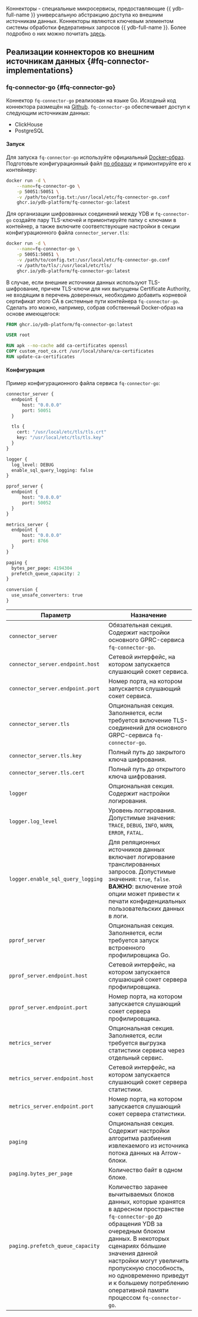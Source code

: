 Коннекторы - специальные микросервисы, предоставляющие {{ ydb-full-name }} универсальную абстракцию доступа ко внешним источникам данных. Коннекторы являются ключевым элементом системы обработки федеративных запросов {{ ydb-full-name }}. Более подробно о них можно почитать [здесь](../../concepts/federated_query/index.md).

## Реализации коннекторов ко внешним источникам данных {#fq-connector-implementations}

### fq-connector-go {#fq-connector-go}

Коннектор `fq-connector-go` реализован на языке Go. Исходный код коннектора размещён на [Github](https://github.com/ydb-platform/fq-connector-go). `fq-connector-go` обеспечивает доступ к следующим источникам данных:

* ClickHouse
* PostgreSQL

#### Запуск

Для запуска `fq-connector-go` используйте официальный [Docker-образ](https://github.com/ydb-platform/fq-connector-go/pkgs/container/fq-connector-go). Подготовьте конфигурационный файл [по образцу]({#fq-connector-go-config}) и примонтируйте его к контейнеру:

```bash
docker run -d \
    --name=fq-connector-go \
    -p 50051:50051 \
    -v /path/to/config.txt:/usr/local/etc/fq-connector-go.conf
    ghcr.io/ydb-platform/fq-connector-go:latest
```

Для организации шифрованных соединений между YDB и `fq-connector-go` создайте пару TLS-ключей и примонтируйте папку с ключами в контейнер, а также включите соответствующие настройки в секции конфигурационного файла `connector_server.tls`:

```bash
docker run -d \
    --name=fq-connector-go \
    -p 50051:50051 \
    -v /path/to/config.txt:/usr/local/etc/fq-connector-go.conf
    -v /path/to/tls/:/usr/local/etc/tls/
    ghcr.io/ydb-platform/fq-connector-go:latest
```

В случае, если внешние источники данных используют TLS-шифрование, причем TLS-ключи для них выпущены Certificate Authority, не входящим в перечень доверенных, необходимо добавить корневой сертификат этого CA в системные пути контейнера `fq-connector-go`. Сделать это можно, например, собрав собственный Docker-образ на основе имеющегося:

```Dockerfile
FROM ghcr.io/ydb-platform/fq-connector-go:latest

USER root

RUN apk --no-cache add ca-certificates openssl
COPY custom_root_ca.crt /usr/local/share/ca-certificates
RUN update-ca-certificates

```

#### Конфигурация 

Пример конфигурационного файла сервиса `fq-connector-go`:

```proto
connector_server {
  endpoint {
      host: "0.0.0.0"
      port: 50051
  }

  tls {
    cert: "/usr/local/etc/tls/tls.crt"
    key: "/usr/local/etc/tls/tls.key"
  }
}

logger {
  log_level: DEBUG
  enable_sql_query_logging: false
}

pprof_server {
  endpoint {
      host: "0.0.0.0"
      port: 50052
  }
}

metrics_server {
  endpoint {
      host: "0.0.0.0"
      port: 8766
  }
}

paging {
  bytes_per_page: 4194304
  prefetch_queue_capacity: 2
}

conversion {
  use_unsafe_converters: true
}
```

| Параметр | Назначение |
|----------|------------|
| `connector_server` | Обязательная секция. Содержит настройки основного GPRC-сервиса `fq-connector-go`. |
| `connector_server.endpoint.host` | Сетевой интерфейс, на котором запускается слушающий сокет сервиса. |
| `connector_server.endpoint.port` | Номер порта, на котором запускается слушающий сокет сервиса. |
| `connector_server.tls` | Опциональная секция. Заполняется, если требуется включение TLS-соединений для основного GRPC-сервиса `fq-connector-go`. |
| `connector_server.tls.key` | Полный путь до закрытого ключа шифрования. |
| `connector_server.tls.cert` | Полный путь до открытого ключа шифрования. |
| `logger` | Опциональная секция. Содержит настройки логирования. |
| `logger.log_level` | Уровень логгирования. Допустимые значения: `TRACE`, `DEBUG`, `INFO`, `WARN`, `ERROR`, `FATAL`. |
| `logger.enable_sql_query_logging` | Для реляционных источников данных включает логирование транслированных запросов. Допустимые значения: `true`, `false`. **ВАЖНО**: включение этой опции может привести к печати конфиденциальных пользовательских данных в логи. |
| `pprof_server` | Опциональная секция. Заполняется, если требуется запуск встроенного профилировщика Go. |
| `pprof_server.endpoint.host` | Сетевой интерфейс, на котором запускается слушающий сокет сервера профилировщика. |
| `pprof_server.endpoint.port` | Номер порта, на котором запускается слушающий сокет сервера профилировщика. |
| `metrics_server` | Опциональная секция. Заполняется, если требуется выгрузка статистики сервиса через отдельный сервис. |
| `metrics_server.endpoint.host` | Сетевой интерфейс, на котором запускается слушающий сокет сервера статистики. |
| `metrics_server.endpoint.port` | Номер порта, на котором запускается слушающий сокет сервера статистики. |
| `paging` | Опциональная секция. Содержит настройки алгоритма разбиения извлекаемого из источника потока данных на Arrow-блоки. |
| `paging.bytes_per_page` | Количество байт в одном блоке. |
| `paging.prefetch_queue_capacity` | Количество заранее вычитываемых блоков данных, которые хранятся в адресном пространстве `fq-connector-go` до обращения YDB за очередным блоком данных. В некоторых сценариях бóльшие значения данной настройки могут увеличить пропускную способность, но одновременно приведут и к большему потреблению оперативной памяти процессом `fq-connector-go`. | 
